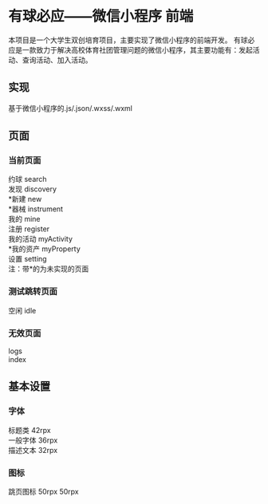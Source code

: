 # 有球必应——微信小程序 前端
  本项目是一个大学生双创培育项目，主要实现了微信小程序的前端开发。
  有球必应是一款致力于解决高校体育社团管理问题的微信小程序，其主要功能有：发起活动、查询活动、加入活动。
  
## 实现
  基于微信小程序的.js/.json/.wxss/.wxml

## 页面
### 当前页面
约球 search  
发现 discovery  
*新建 new  
*器械 instrument  
我的 mine  
注册 register  
我的活动 myActivity  
*我的资产 myProperty  
设置 setting  
注：带\*的为未实现的页面
### 测试跳转页面
空闲 idle
### 无效页面
logs  
index

## 基本设置
### 字体
标题类 42rpx  
一般字体 36rpx  
描述文本 32rpx
### 图标
跳页图标 50rpx 50rpx
